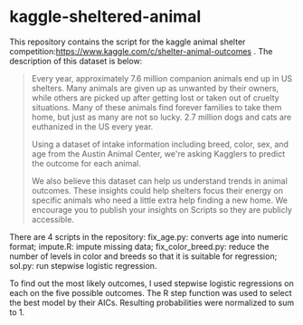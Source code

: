 # kaggle-sheltered-animal

This repository contains the script for the kaggle animal shelter competition:https://www.kaggle.com/c/shelter-animal-outcomes . The description of this dataset is below:

>Every year, approximately 7.6 million companion animals end up in US shelters. Many animals are given up as unwanted by their owners, while others are picked up after getting lost or taken out of cruelty situations. Many of these animals find forever families to take them home, but just as many are not so lucky. 2.7 million dogs and cats are euthanized in the US every year.
>
>Using a dataset of intake information including breed, color, sex, and age from the Austin Animal Center, we're asking Kagglers to predict the outcome for each animal.
>
>We also believe this dataset can help us understand trends in animal outcomes. These insights could help shelters focus their energy on specific animals who need a little extra help finding a new home. We encourage you to publish your insights on Scripts so they are publicly accessible.

There are 4 scripts in the repository:
fix_age.py: converts age into numeric format;
impute.R: impute missing data;
fix_color_breed.py: reduce the number of levels in color and breeds so that it is suitable for regression;
sol.py: run stepwise logistic regression.

To find out the most likely outcomes, I used stepwise logistic regressions on each on the five possible outcomes. The R step function was used to select the best model by their AICs. Resulting probabilities were normalized to sum to 1.
